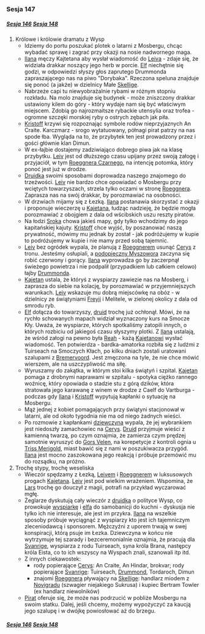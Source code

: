 ### Sesja 147

##### [Sesja 146](#sesja-146) [Sesja 148](#sesja-148)

1. Królowe i królowie dramatu z Wysp
    - Idziemy do portu poszukać plotek o latarni z Mosbergu, chcąc wybadać sprawę i zagrać przy okazji na nosie nadwornego maga.
    - [Ilana](#g_ilana) męczy Kajtetana aby wysłał wiadomość do [Leiva](#p_leiv) - zdaje się, że widziała drakkar noszący jego herb w porcie. [Elf](#g_kajetan) niechętnie się godzi, w odpowiedzi słyszy głos zaprutego Drummonda zapraszającego nas na piwo "Dorybaka". Rzeczona speluna znajduje się ponoć (a jakże) w dzielnicy Małe [Skellige](#l_wyspy_skellige).
    - Nabrzeże capi tu niewyobrażalnie rybami w różnym stopniu rozkładu. Na molo znajduje się budynek - może zniszczony drakkar ustawiony kilem do góry - który wydaje nam się być właściwym miejscem. Zdobią go najrozmaitsze rybackie utensylia oraz trofea - ogromne szczęki morskiej ryby o ostrych zębach jak piła.
    - [Kristoff](#p_kristoff) krzywi się rozpoznając symbole rodów nieprzyjaznych An Craite. Karczmarz - srogo wytatuowany, półnagi pirat patrzy na nas spode łba. Wygląda na to, że przybytek ten jest prowadzony przez i gości głównie klan Dimun.
    - W ex-łajbie dostajemy zadziwiająco dobrego piwa jak na klasę przybytku. [Leiv](#p_leiv) jest od dłuższego czasu upijany przez swoją załogę i przyjaciół, w tym [Roeggnera Czarnego](#p_roeggner), na intencję potomka, który ponoć jest już w drodze.
    - [Druidka](#g_ilana) swoimi sposobami doprowadza naszego znajomego do trzeźwości. [Leiv](#p_leiv) nie bardzo chce opowiadać o Mosbergu przy wciętych towarzyszach, strzela tylko oczami w stronę [Roeggnera](#p_roeggner). Zaprasza nas na swój drakkar, by porozmawiać na osobności.
    - W drzwiach mijamy się z Łezką. [Ilana](#g_ilana) postanawia skorzystać z okazji i proponuje wieczerzę u [Kajetana](#g_kajetan), łudząc nadzieję, że będzie mogła porozmawiać z obojgiem z dala od wścibskich uszu reszty piratów.
    - Na łodzi [Sroka](#p_leiv) chowa jakieś mapy, gdy tylko wchodzimy do jego kapitańskiej kajuty. [Kristoff](#p_kristoff) chce wyjść, by poszanować naszą prywatność, mówimy mu jednak by został - jak podróżujemy w kupie to podróżujemy w kupie i nie mamy przed sobą tajemnic.
    - [Leiv](#p_leiv) bez ogródek wypala, że planują z [Roeggnerem](#p_roeggner) usunąć [Cerys](#p_cerys) z tronu. Jesteśmy osłupiali, a [podopieczny Myszowora](#p_kristoff) zaczyna się robić czerwony i gorący. [Ilana](#g_ilana) wyprowadza go by zaczerpnął świeżego powietrza i nie podpalił (przypadkiem lub całkiem celowo) łajby [Drummonda](#p_leiv).
    - [Kajetan](#g_kajetan) ustala, że któryś z wyspiarzy zawiezie nas na Mosberg, i zaprasza do siebie na kolację, by porozmawiać w przyjemniejszych warunkach. [Leiv](#p_leiv) wskazuje mu dobrą miejscówkę na obóz - w dzielnicy ze świątyniami [Freyji](#r_freyja) i Melitele, w zielonej okolicy z dala od smrodu ryb.
    - [Elf](#g_kajetan) dołącza do towarzyszy, [druid](#p_kristoff) trochę już ochłonął. Mówi, że na rychło schowanych mapach widział wyznaczony kurs na Smocze Kły. Uważa, że wyspiarze, których spotkaliśmy zatopili innych, o których rozbiciu od jakiegoś czasu słyszymy plotki. Z [Ilaną](#g_ilana) ustalają, że wśród załogi na pewno była [Reah](#p_reah) - każą [Kajetanowi](#g_kajetan) wysłać wiadomość. Ten potwierdza - bardka-amatorka rozbiła się z ludźmi z Tuirseach na Smoczych Kłach, po kilku dniach zostali uratowani szalupami z [Bremervoord](#l_bremervoord). Jest zmęczona na tyle, że nie chce mówić wierszem, ale na uszczypliwość ma siłę.
    - Wyruszamy do zakątka, w którym stoi kilka świątyń i szpital. [Kajetan](#g_kajetan) pomaga z drobnymi naprawami w szpitalu - spotyka ciężko rannego woźnicę, który opowiada o stadzie stu z górą dzików, która stratowała jego karawanę z winem w drodze z Caelf do Vartburga - podczas gdy [Ilana](#g_ilana) i [Kristoff](#p_kristoff) wypytują kapłanki o sytuację na Mosbergu.
    - Mąż jednej z kobiet pomagających przy świątyni stacjonował w latarni, ale od około tygodnia nie ma od niego żadnych wieści.
    - Po rozmowie z kapłankami [dziewczyna](#g_ilana) wypala, że jej wybrankiem jest niedoszły zamachowiec na [Cerys](#p_cerys). [Druid](#p_kristoff) przyjmuje wieści z kamienną twarzą, po czym oznajmia, że zamierza czym prędzej samotnie wyruszyć do [Gors Velen](#l_gors_velen), na korepetycje z kontroli ognia u [Triss Merigold](#p_triss_merigold), miast bawić się z nami w poszukiwacza przygód. [Ilana](#g_ilana) jest mocno zaszokowana jego reakcją i próbuje przemówić mu do rozsądku, na próżno.
2. Trochę stypy, trochę weseliska
    - Wieczór spędzamy z Łezką, [Leivem](#p_leiv) i [Roeggnerem](#p_roeggner) w luksusowych progach [Kajetana](#g_kajetan). [Leiv](#p_leiv) jest pod wielkim wrażeniem. Wspomina, że [Lars](#p_lars) trochę go douczył z magii, potrafi na przykład wyczarować mgłę.
    - Żeglarze dyskutują cały wieczór z [druidką](#g_ilana) o polityce Wysp, co prowokuje [wyspiarkę](#p_asliv) i [elfa](#g_kajetan) do samobanicji do kuchni - dyskusja nie tylko ich nie interesuje, ale jest im przykra. [Ilana](#g_ilana) na wszelkie sposoby próbuje wyciągnąć z wyspiarzy kto jest ich tajemniczym zleceniodawcą i sponsorem. Mężczyźni z uporem trwają w swej konspiracji, którą psuje im Łezka. Dziewczyna w końcu nie wytrzymuje tej szarady i bezceremonialnie oznajmia, że pracują dla [Svanrige](#p_svanrige), wyspiarza z rodu Tuirseach, syna króla Brana, następcy króla Eista, co to ich wszyscy na Wyspach znali, szanowali itp itd.
    - Z innych ciekawostek:
        - rody popierające [Cerys](#p_cerys): An Craite, An Hindar, brokvar; rody popierające [Svanrige](#p_svanrige): Tuirseach, [Drummond](#p_drummond), Tordaroch, Dimun
        - znajomi [Roeggnera](#p_roeggner) pływający na [Skellige](#l_wyspy_skellige): handlarz miodem z [Novigradu](#l_novigrad) (szwagier niejakiego Sukrusa) i kupiec Bertram Towler (ex handlarz niewolników)
    - [Pirat](#p_roeggner) oferuje się, że może nas podrzucić w pobliże Mosbergu na swoim statku. Dalej, jeśli chcemy, możemy wypożyczyć za kaucją jego szalupę i w dwójkę powiosłować aż do brzegu.

##### [Sesja 146](#sesja-146) [Sesja 148](#sesja-148)
